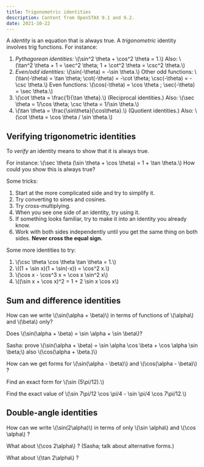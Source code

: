 ```yaml
---
title: Trigonometric identities
description: Content from OpenSTAX 9.1 and 9.2.
date: 2021-10-22
---
```


A *identity* is an equation that is always true. A *trigonometric* identity involves trig functions.
For instance:
1. *Pythagorean identities:* \\(\sin^2 \theta + \cos^2 \theta = 1.\\)
  Also: \\(\tan^2 \theta + 1 = \sec^2 \theta; 1 + \cot^2 \theta = \csc^2 \theta.\\)
2. *Even/odd identities:* \\(\sin(-\theta) = -\sin \theta.\\)
    Other odd functions: \\(\tan(-\theta) = \tan \theta; \cot(-\theta) = -\cot \theta; \csc(-\theta) = -\csc \theta.\\)
    Even functions: \\(\cos(-\theta) = \cos \theta ; \sec(-\theta) = \sec \theta.\\)
3. \\(\cot \theta = \frac{1}{\tan \theta}.\\) (Reciprocal identities.)
  Also: \\(\sec \theta = 1/\cos \theta; \csc \theta = 1/\sin \theta.\\)
4. \\(\tan \theta = \frac{\sin\theta}{\cos\theta}.\\) (Quotient identities.)
  Also: \\(\cot \theta = \cos \theta / \sin \theta.\\)

## Verifying trigonometric identities

To *verify* an identity means to show that it is always true.

For instance: \\(\sec \theta (\sin \theta + \cos \theta) = 1 + \tan \theta.\\)
How could you show this is always true?

Some tricks:
1. Start at the more complicated side and try to simplify it.
2. Try converting to sines and cosines.
3. Try cross-multiplying.
4. When you see one side of an identity, try using it.
5. If something looks familiar, try to make it into an identity you already know.
6. Work with both sides independently until you get the same thing on both sides. **Never cross the equal sign.**

Some more identities to try:
1. \\(\csc \theta \cos \theta \tan \theta = 1.\\)
2. \\((1 + \sin x)(1 + \sin(-x)) = \cos^2 x.\\)  
3. \\(\cos x - \cos^3 x = \cos x \sin^2 x\\)
4. \\((\sin x + \cos x)^2 = 1 + 2 \sin x \cos x\\)

## Sum and difference identities
How can we write \\(\sin(\alpha + \beta)\\) in terms of functions of \\(\alpha\\) and \\(\beta\\) only?

Does \\(\sin(\alpha + \beta) = \sin \alpha + \sin \beta\\)?

Sasha: prove \\(\sin(\alpha + \beta) = \sin \alpha \cos \beta + \cos \alpha \sin \beta;\\) also \\(\cos(\alpha + \beta.)\\)

How can we get forms for \\(\sin(\alpha - \beta)\\) and \\(\cos(\alpha - \beta)\\) ?

Find an exact form for \\(\sin (5\pi/12).\\)

Find the exact value of \\(\sin 7\pi/12 \cos \pi/4 - \sin \pi/4 \cos 7\pi/12.\\)

## Double-angle identities

How can we write \\(\sin(2\alpha)\\) in terms of only \\(\sin \alpha\\) and \\(\cos \alpha\\) ?

What about \\(\cos 2\alpha\\) ? (Sasha; talk about alternative forms.)

What about \\(\tan 2\alpha\\) ?
